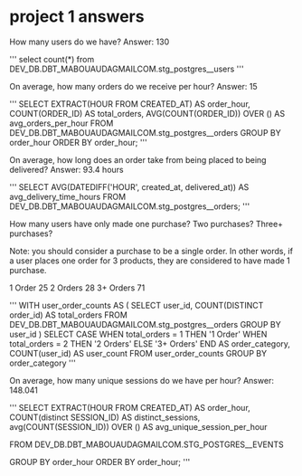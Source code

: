 # project 1 answers

How many users do we have?
Answer: 130

'''
select count(*)
from DEV_DB.DBT_MABOUAUDAGMAILCOM.stg_postgres__users
'''


On average, how many orders do we receive per hour?
Answer: 15

'''
SELECT 
    EXTRACT(HOUR FROM CREATED_AT) AS order_hour,
    COUNT(ORDER_ID) AS total_orders,
    AVG(COUNT(ORDER_ID)) OVER () AS avg_orders_per_hour
FROM 
    DEV_DB.DBT_MABOUAUDAGMAILCOM.stg_postgres__orders
GROUP BY 
    order_hour
ORDER BY 
    order_hour;
'''

On average, how long does an order take from being placed to being delivered?
Answer: 93.4 hours

'''
SELECT 
    AVG(DATEDIFF('HOUR', created_at, delivered_at)) AS avg_delivery_time_hours
FROM 
    DEV_DB.DBT_MABOUAUDAGMAILCOM.stg_postgres__orders;
'''

How many users have only made one purchase? Two purchases? Three+ purchases?

Note: you should consider a purchase to be a single order. In other words, if a user places one order for 3 products, they are considered to have made 1 purchase.

1 Order	25
2 Orders 28
3+ Orders 71

'''
WITH user_order_counts AS (
    SELECT 
        user_id, 
        COUNT(DISTINCT order_id) AS total_orders
    FROM 
        DEV_DB.DBT_MABOUAUDAGMAILCOM.stg_postgres__orders
    GROUP BY 
        user_id
)
SELECT 
    CASE 
        WHEN total_orders = 1 THEN '1 Order'
        WHEN total_orders = 2 THEN '2 Orders'
        ELSE '3+ Orders'
    END AS order_category,
    COUNT(user_id) AS user_count
FROM 
    user_order_counts
GROUP BY 
    order_category
'''

On average, how many unique sessions do we have per hour?
Answer: 148.041

'''
SELECT 
    EXTRACT(HOUR FROM CREATED_AT) AS order_hour,
    COUNT(distinct SESSION_ID) AS distinct_sessions,
    avg(COUNT(SESSION_ID)) OVER () AS avg_unique_session_per_hour

FROM DEV_DB.DBT_MABOUAUDAGMAILCOM.STG_POSTGRES__EVENTS

GROUP BY 
    order_hour
ORDER BY 
    order_hour;
'''